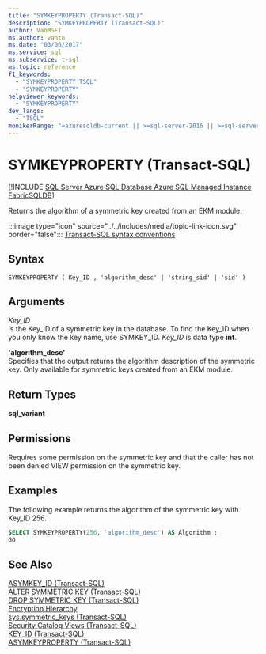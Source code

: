 ```yaml
---
title: "SYMKEYPROPERTY (Transact-SQL)"
description: "SYMKEYPROPERTY (Transact-SQL)"
author: VanMSFT
ms.author: vanto
ms.date: "03/06/2017"
ms.service: sql
ms.subservice: t-sql
ms.topic: reference
f1_keywords:
  - "SYMKEYPROPERTY_TSQL"
  - "SYMKEYPROPERTY"
helpviewer_keywords:
  - "SYMKEYPROPERTY"
dev_langs:
  - "TSQL"
monikerRange: "=azuresqldb-current || >=sql-server-2016 || >=sql-server-linux-2017 || =azuresqldb-mi-current || =fabric"
---
```

# SYMKEYPROPERTY (Transact-SQL)
[!INCLUDE [SQL Server Azure SQL Database Azure SQL Managed Instance FabricSQLDB](../../includes/applies-to-version/sql-asdb-asdbmi-fabricsqldb.md)]

  Returns the algorithm of a symmetric key created from an EKM module.  
  
 :::image type="icon" source="../../includes/media/topic-link-icon.svg" border="false"::: [Transact-SQL syntax conventions](../../t-sql/language-elements/transact-sql-syntax-conventions-transact-sql.md)  
  
## Syntax  
  
```syntaxsql
SYMKEYPROPERTY ( Key_ID , 'algorithm_desc' | 'string_sid' | 'sid' )  
```  
  
## Arguments
 *Key_ID*  
 Is the Key_ID of a symmetric key in the database. To find the Key_ID when you only know the key name, use SYMKEY_ID. *Key_ID* is data type **int**.  
  
 **'**algorithm_desc**'**  
 Specifies that the output returns the algorithm description of the symmetric key. Only available for symmetric keys created from an EKM module.  
  
## Return Types  
 **sql_variant**  
  
## Permissions  
 Requires some permission on the symmetric key and that the caller has not been denied VIEW permission on the symmetric key.  
  
## Examples  
 The following example returns the algorithm of the symmetric key with Key_ID 256.  
  
```sql  
SELECT SYMKEYPROPERTY(256, 'algorithm_desc') AS Algorithm ;  
GO  
```  
  
## See Also  
 [ASYMKEY_ID &#40;Transact-SQL&#41;](../../t-sql/functions/asymkey-id-transact-sql.md)   
 [ALTER SYMMETRIC KEY &#40;Transact-SQL&#41;](../../t-sql/statements/alter-symmetric-key-transact-sql.md)   
 [DROP SYMMETRIC KEY &#40;Transact-SQL&#41;](../../t-sql/statements/drop-symmetric-key-transact-sql.md)   
 [Encryption Hierarchy](../../relational-databases/security/encryption/encryption-hierarchy.md)   
 [sys.symmetric_keys &#40;Transact-SQL&#41;](../../relational-databases/system-catalog-views/sys-symmetric-keys-transact-sql.md)   
 [Security Catalog Views &#40;Transact-SQL&#41;](../../relational-databases/system-catalog-views/security-catalog-views-transact-sql.md)   
 [KEY_ID &#40;Transact-SQL&#41;](../../t-sql/functions/key-id-transact-sql.md)   
 [ASYMKEYPROPERTY &#40;Transact-SQL&#41;](../../t-sql/functions/asymkeyproperty-transact-sql.md)  
  
  
